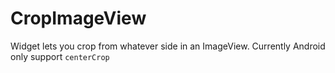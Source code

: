CropImageView
=============

Widget lets you crop from whatever side in an ImageView. Currently Android only support `centerCrop`
